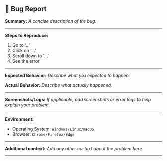 ## 🐞 Bug Report

**Summary:**
_A concise description of the bug._

---

**Steps to Reproduce:**
1. Go to '...'
2. Click on '...'
3. Scroll down to '...'
4. See the error

---

**Expected Behavior:**
_Describe what you expected to happen._

**Actual Behavior:**
_Describe what actually happened._

---

**Screenshots/Logs:**
_If applicable, add screenshots or error logs to help explain your problem._

---

**Environment:**
- Operating System: `Windows/Linux/macOS`
- Browser: `Chrome/Firefox/Edge`

---

**Additional context:**
_Add any other context about the problem here._

---


